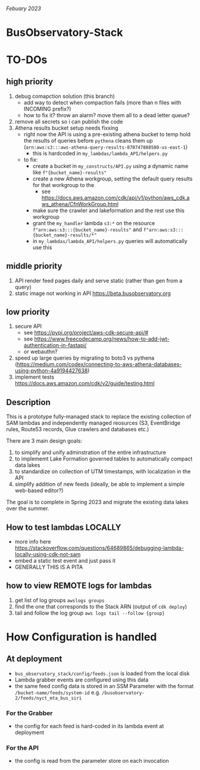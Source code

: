 
###### Febuary 2023
# BusObservatory-Stack 

# TO-DOs

## high priority

1. debug comapction solution (this branch)
    - add way to detect when compaction fails (more than n files with INCOMING prefix?)
    - how to fix it? throw an alarm? move them all to a dead letter queue?
2. remove all secrets so i can publish the code
3. Athena results bucket setup needs fixxing
    - right now the API is using a pre-existing athena bucket to temp hold the results of queries before `pythena` cleans them up (`arn:aws:s3:::aws-athena-query-results-870747888580-us-east-1`)
        - this is hardcoded in `my_lambdas/lambda_API/helpers.py`
    - to fix:
        - create a bucket in `my_constructs/API.py` using a dynamic name like `f"{bucket_name}-results"`
        - create a new Athena workgroup, setting the default query results for that workgroup to the
            - see https://docs.aws.amazon.com/cdk/api/v1/python/aws_cdk.aws_athena/CfnWorkGroup.html
        - make sure the crawler and lakeformation and the rest use this workgroup
        - grant the `my_handler` lambda `s3:*` on the resource `f"arn:aws:s3:::{bucket_name}-results"` and `f"arn:aws:s3:::{bucket_name}-results/*"`
        - in `my_lambdas/lambda_API/helpers.py` queries will automatically use this

## middle priority

1. API render feed pages daily and serve static (rather than gen from a query)
2. static image not working in API https://beta.busobservatory.org


## low priority

1. secure API
    - see https://pypi.org/project/aws-cdk-secure-api/#
    - see https://www.freecodecamp.org/news/how-to-add-jwt-authentication-in-fastapi/
    - or webauthn?
2. speed up large queries by migrating to boto3 vs pythena (https://medium.com/codex/connecting-to-aws-athena-databases-using-python-4a9194427638)
3. implement tests https://docs.aws.amazon.com/cdk/v2/guide/testing.html


## Description
This is a prototype fully-managed stack to replace the existing collection of SAM lambdas and independently managed reosurces (S3, EventBridge rules, Route53 records, Glue crawlers and databases etc.)

There are 3 main design goals:
1. to simplify and unify adminstration of the entire infrastructure
2. to implememt Lake Formation governed tables to automatically compact data lakes
3. to standardize on collection of UTM timestamps, with localization in the API
4. simplify addition of new feeds (ideally, be able to implement a simple web-based editor?)

The goal is to complete in Spring 2023 and migrate the existing data lakes over the summer.

## How to test lambdas LOCALLY
- more info here https://stackoverflow.com/questions/64689865/debugging-lambda-locally-using-cdk-not-sam
- embed a static test event and just pass it
- GENERALLY THIS IS A PITA

## how to view REMOTE logs for lambdas

1. get list of log groups `awslogs groups`
2. find the one that corresponds to the Stack ARN (output of `cdk deploy`)
3. tail and follow the log group `aws logs tail --follow {group}`


# How Configuration is handled

## At deployment
- `bus_observatory_stack/config/feeds.json` is loaded from the local disk
- Lambda grabber events are configured using this data
- the same feed config data is stored in an SSM Parameter with the format `/bucket-name/feeds/system-id` e.g. `/busobservatory-2/feeds/nyct_mta_bus_siri`

### For the Grabber
- the config for each feed is hard-coded in its lambda event at deployment

### For the API
- the config is read from the parameter store on each invocation
